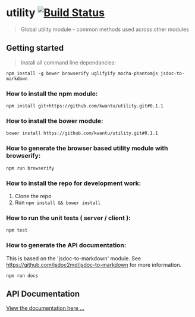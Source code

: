 # utility [![Build Status](https://travis-ci.org/kwantu/utility.svg?branch=develop)](https://travis-ci.org/kwantu/utility)
> Global utility module - common methods used across other modules

## Getting started
> Install all command line dependancies:  

`npm install -g bower browserify uglifyify mocha-phantomjs jsdoc-to-markdown`

### How to install the npm module:

`npm install git+https://github.com/kwantu/utility.git#0.1.1`

### How to install the bower module:

`bower install https://github.com/kwantu/utility.git#0.1.1`

### How to generate the browser based utility module with browserify:

`npm run browserify`

### How to install the repo for development work:

1. Clone the repo
2. Run `npm install && bower install`

### How to run the unit tests ( server / client ):

`npm test`

### How to generate the API documentation:

This is based on the 'jsdoc-to-markdown' module. See https://github.com/jsdoc2md/jsdoc-to-markdown for more information.

`npm run docs`

## API Documentation

[View the documentation here ...](https://github.com/kwantu/utility/blob/master/docs/index.md)
